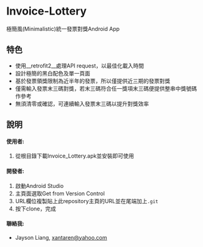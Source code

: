# Invoice-Lottery
極簡風(Minimalistic)統一發票對獎Android App

## 特色
  * 使用__retrofit2__處理API request，以最佳化載入時間
  * 設計極簡的黑白配色及單一頁面
  * 基於發票領獎限制為近半年的發票，所以僅提供近三期的發票對獎
  * 僅需輸入發票末三碼對獎，若末三碼符合任一獎項末三碼便提供整串中獎號碼作參考
  * 無須清零或確認，可連續輸入發票末三碼以提升對獎效率

## 說明
#### 使用者:
1. 從根目錄下載Invoice_Lottery.apk並安裝即可使用

#### 開發者:
1. 啟動Android Studio
2. 主頁面選取Get from Version Control
3. URL欄位複製貼上此repository主頁的URL並在尾端加上`.git`
4. 按下clone，完成

#### 聯絡我:
 * Jayson Liang, xantaren@yahoo.com

